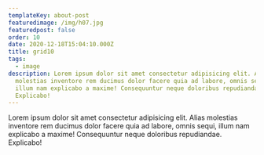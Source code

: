 ```yaml
---
templateKey: about-post
featuredimage: /img/h07.jpg
featuredpost: false
order: 10
date: 2020-12-18T15:04:10.000Z
title: grid10
tags:
  - image
description: Lorem ipsum dolor sit amet consectetur adipisicing elit. Alias
  molestias inventore rem ducimus dolor facere quia ad labore, omnis sequi,
  illum nam explicabo a maxime! Consequuntur neque doloribus repudiandae.
  Explicabo!
---
```

Lorem ipsum dolor sit amet consectetur adipisicing elit. Alias
  molestias inventore rem ducimus dolor facere quia ad labore, omnis sequi,
  illum nam explicabo a maxime! Consequuntur neque doloribus repudiandae.
  Explicabo!